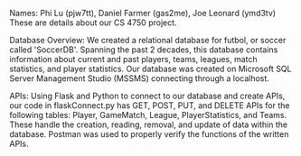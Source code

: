 Names: Phi Lu (pjw7tt), Daniel Farmer (gas2me), Joe Leonard (ymd3tv)
These are details about our CS 4750 project.

Database Overview: We created a relational database for futbol, or soccer called 'SoccerDB'. Spanning the past 2 decades, this database contains information 
about current and past players, teams, leagues, match statistics, and player statistics. Our database was created on Microsoft SQL Server Management Studio
(MSSMS) connecting through a localhost.

APIs: Using Flask and Python to connect to our database and create APIs, our code in flaskConnect.py has GET, POST, PUT, and DELETE APIs for the following
tables: Player, GameMatch, League, PlayerStatistics, and Teams. These handle the creation, reading, removal, and update of data within the database. Postman
was used to properly verify the functions of the written APIs.
